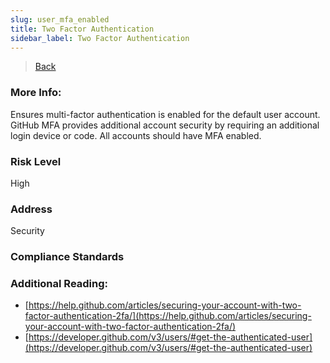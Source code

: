 ```yaml
---
slug: user_mfa_enabled
title: Two Factor Authentication
sidebar_label: Two Factor Authentication
---
```

> [Back](../../ghiam)

### More Info:
Ensures multi-factor authentication is enabled for the default user account. GitHub MFA provides additional account security by requiring an additional login device or code. All accounts should have MFA enabled.

### Risk Level
High

### Address
Security

### Compliance Standards


### Additional Reading:
- [https://help.github.com/articles/securing-your-account-with-two-factor-authentication-2fa/](https://help.github.com/articles/securing-your-account-with-two-factor-authentication-2fa/) 
- [https://developer.github.com/v3/users/#get-the-authenticated-user](https://developer.github.com/v3/users/#get-the-authenticated-user) 
